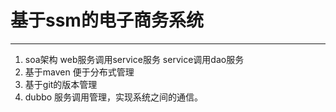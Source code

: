 
# 基于ssm的电子商务系统
------
1. soa架构 web服务调用service服务 service调用dao服务
2. 基于maven 便于分布式管理
3. 基于git的版本管理
4. dubbo 服务调用管理，实现系统之间的通信。
